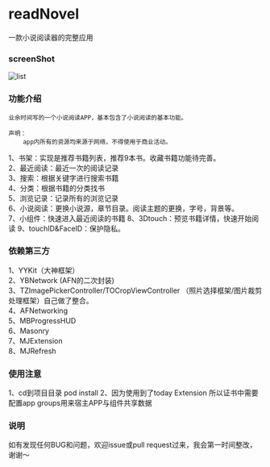 # readNovel
一款小说阅读器的完整应用
### screenShot
![list](https://github.com/wcsBurneyCoder/readNovel/screenShot/list.png)

### 功能介绍
    业余时间写的一个小说阅读APP，基本包含了小说阅读的基本功能。
  
    声明：  
        app内所有的资源均来源于网络，不得使用于商业活动。
        
1、书架：实现是推荐书籍列表，推荐9本书。收藏书籍功能待完善。  
2、最近阅读：最近一次的阅读记录  
3、搜索：根据关键字进行搜索书籍  
4、分类：根据书籍的分类找书  
5、浏览记录：记录所有的浏览记录  
6、小说阅读：更换小说源，章节目录。阅读主题的更换，字号，背景等。  
7、小组件：快速进入最近阅读的书籍
8、3Dtouch：预览书籍详情，快速开始阅读
9、touchID&FaceID：保护隐私。
### 依赖第三方
1、YYKit（大神框架）  
2、YBNetwork (AFN的二次封装)  
3、TZImagePickerController/TOCropViewController （照片选择框架/图片裁剪处理框架）自己做了整合。  
4、AFNetworking   
5、MBProgressHUD  
6、Masonry  
7、MJExtension  
8、MJRefresh  
### 使用注意
1、cd到项目目录  pod install
2、因为使用到了today Extension 所以证书中需要配置app groups用来宿主APP与组件共享数据
### 说明
如有发现任何BUG和问题，欢迎issue或pull request过来，我会第一时间整改，谢谢～
